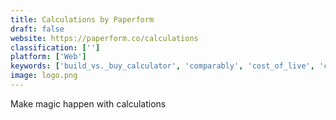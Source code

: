 ```yaml
---
title: Calculations by Paperform
draft: false 
website: https://paperform.co/calculations
classification: ['']
platform: ['Web']
keywords: ['build_vs._buy_calculator', 'comparably', 'cost_of_live', 'cost_of_living_calculator', 'financial_independence_calculator', 'formassembly', 'formstack', 'founder_salary_calculator', 'jotform', 'leadformly', 'microsoft_forms', 'nomad_list', 'omni_calculator', 'paperform', 'salaiiire', 'soulver_3_for_mac', 'the_cheddar_counter', 'typeform', 'woo', 'wufoo', 'zoho_forms']
image: logo.png
---
```

Make magic happen with calculations